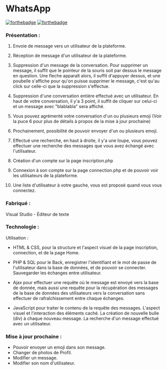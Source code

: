 # WhatsApp

[![forthebadge](http://forthebadge.com/images/badges/built-with-love.svg)](https://github.com/Hikyy)  [![forthebadge](http://forthebadge.com/images/badges/powered-by-electricity.svg)](https://linkedin.com/in/rayane-mabrouki/)

### Présentation :

1. Envoie de message vers un utilisateur de la plateforme.

2. Réception de message d'un utilisateur de la plateforme.

3. Suppression d'un message de la conversation. Pour supprimer un message, il suffit que le pointeur de la souris soit par dessus le message en question. Une fleche apparaît alors, il suffit d'appuyer dessus, et une poubelle s'affiche pour qu'on puisse supprimer le message, c'est qu'au click sur celle-ci que la suppression s'effectue.

4. Suppression d'une conversation entière effectué avec un utilisateur. En haut de votre conversation, il y'a 3 point, il suffit de cliquer sur celui-ci et un message avec "blablabla" sera affiché.

5. Vous pouvez agrémenté votre conversation d'un ou plusieurs emoji (Voir la puce 6 pour plus de détails à propos de la mise à jour prochaine)

6. Prochainement, possibilité de pouvoir envoyer d'un ou plusieurs emoji.

7. Effectué une recherche, en haut à droite,  il y'a une loupe, vous pouvez effectuer une recherche des messages que vous avez échangé avec l'utilisateur.

8. Création d'un compte sur la page inscription.php

9. Connexion à son compte sur la page connection.php et de pouvoir voir les utilisateurs de la plateforme.

10. Une liste d'utilisateur à votre gauche, vous est proposé quand vous vous connectez.

### Fabriqué :

Visual Studio - Éditeur de texte


### Technologie :

Utilisation :
- HTML & CSS, pour la structure et l'aspect visuel de la page inscription, connection, et de la page Home.

- PHP & SQL pour le Back, enregistrer l'identifiant et le mot de passe de l'utilisateur dans la base de données, et de pouvoir se connecter. Sauvegarder les échanges entre utilisateur.

- Ajax pour effectuer une requête où le message est envoyé vers la base de donnée, mais aussi une requête pour la récupération des messages de la base de données des utilisateurs vers la conversation sans effectuer de rafraîchissement entre chaque échanges.

- JavaScript pour traiter le contenu de la requête des messages. L'aspect visuel et l'interaction des éléments caché. La création de nouvelle bulle (div) à chaque nouveau message. La recherche d'un message effectué avec un utilisateur.

### Mise à jour prochaine :
- Pouvoir envoyer un emoji dans son message.
- Changer de photos de Profil.
- Modifier un message.
- Modifier son nom d'utilisateur.
